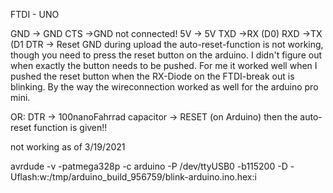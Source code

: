 FTDI    -  UNO

GND -> GND
CTS ->GND not connected!
5V  -> 5V
TXD ->RX (D0)
RXD ->TX (D1
DTR -> Reset GND
during upload the auto-reset-function is not working, though you need to press the reset button on the arduino. I didn't figure out when exactly the button needs to be pushed. For me it worked well when I pushed the reset button when the RX-Diode on the FTDI-break out is blinking. By the way the wireconnection worked as well for the arduino pro mini.

OR: DTR -> 100nanoFahrrad capacitor  -> RESET (on Arduino)  then the auto-reset function is given!!

not working as of 3/19/2021


avrdude -v -patmega328p -c arduino -P /dev/ttyUSB0 -b115200 -D -Uflash:w:/tmp/arduino_build_956759/blink-arduino.ino.hex:i

